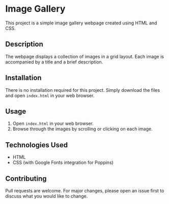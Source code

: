 # Image Gallery

This project is a simple image gallery webpage created using HTML and CSS.

## Description

The webpage displays a collection of images in a grid layout. Each image is accompanied by a title and a brief description.


## Installation

There is no installation required for this project. Simply download the files and open `index.html` in your web browser.

## Usage

1. Open `index.html` in your web browser.
2. Browse through the images by scrolling or clicking on each image.

## Technologies Used

- HTML
- CSS (with Google Fonts integration for Poppins)

## Contributing

Pull requests are welcome. For major changes, please open an issue first to discuss what you would like to change.


